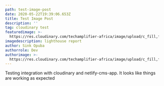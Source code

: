 ```yaml
---
path: test-image-post
date: 2020-05-22T19:39:06.653Z
title: Test Image Post
description: ''
tag: cloudinary test
featuredimage: >-
  https://res.cloudinary.com/techamplifier-africa/image/upload/c_fill,f_auto,w_800/v1590176590/Screenshot_63_hh27tn.png
imagedescription: lighthouse report
author: Sink Opuba
authorrole: Dev
authorimage: >-
  https://res.cloudinary.com/techamplifier-africa/image/upload/c_fill,f_auto,g_face:center,q_auto,w_300/v1590176874/pp_hm1pwt.jpg
---
```

Testing integration with cloudinary and netlify-cms-app. It looks like things are working as expected